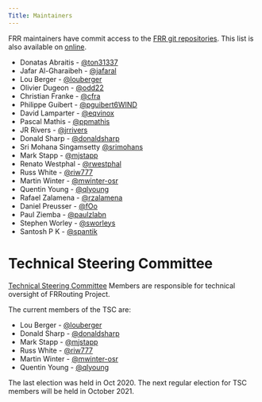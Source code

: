 ```yaml
---
Title: Maintainers
---
```


FRR maintainers have commit access to the [FRR git repositories](https://github.com/frrouting).  This list is also available on [online](https://github.com/orgs/frrouting/teams/maintainers).

- Donatas Abraitis - [@ton31337](https://github.com/ton31337)
- Jafar Al-Gharaibeh - [@jafaral](https://github.com/jafaral)
- Lou Berger - [@louberger](https://github.com/louberger)
- Olivier Dugeon - [@odd22](https://github.com/odd22)
- Christian Franke - [@cfra](https://github.com/cfra)
- Philippe Guibert - [@pguibert6WIND](https://github.com/pguibert6WIND)
- David Lamparter - [@eqvinox](https://github.com/eqvinox)
- Pascal Mathis - [@ppmathis](https://github.com/ppmathis)
- JR Rivers - [@jrrivers](https://github.com/jrrivers)
- Donald Sharp - [@donaldsharp](https://github.com/donaldsharp)
- Sri Mohana Singamsetty [@srimohans](https://github.com/srimohans)
- Mark Stapp - [@mjstapp](https://github.com/mjstapp)
- Renato Westphal - [@rwestphal](https://github.com/rwestphal)
- Russ White - [@riw777](https://github.com/riw777)
- Martin Winter - [@mwinter-osr](https://github.com/mwinter-osr)
- Quentin Young - [@qlyoung](https://github.com/qlyoung)
- Rafael Zalamena - [@rzalamena](https://github.com/rzalamena)
- Daniel Preusser - [@fOo](https://github.com/f0o)
- Paul Ziemba - [@paulzlabn](https://github.com/paulzlabn)
- Stephen Worley - [@sworleys](https://github.com/sworleys)
- Santosh P K - [@spantik](https://github.com/spantik)

# Technical Steering Committee

[Technical Steering Committee](tsc.html) Members are responsible for technical oversight of FRRouting Project.

The current members of the TSC are:

- Lou Berger - [@louberger](https://github.com/louberger)
- Donald Sharp - [@donaldsharp](https://github.com/donaldsharp)
- Mark Stapp - [@mjstapp](https://github.com/mjstapp)
- Russ White - [@riw777](https://github.com/riw777)
- Martin Winter - [@mwinter-osr](https://github.com/mwinter-osr)
- Quentin Young - [@qlyoung](https://github.com/qlyoung)

The last election was held in Oct 2020. The next regular election for TSC members will be held in October 2021.
